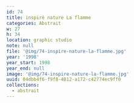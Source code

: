 ```yaml
---
id: 74
title: inspiré nature La flamme
categories: Abstrait
w: 27
h: 34
location: graphic studio
note: null
file: '@img/74-inspire-nature-la-flamme.jpg'
year: '1998'
year_start: 1998
year_end: null
image: '@img/74-inspire-nature-la-flamme.jpg'
uuid: 04dbb4f6-f9f8-4812-a172-c42774ec9ff0
collections:
  - abstrait
---
```


